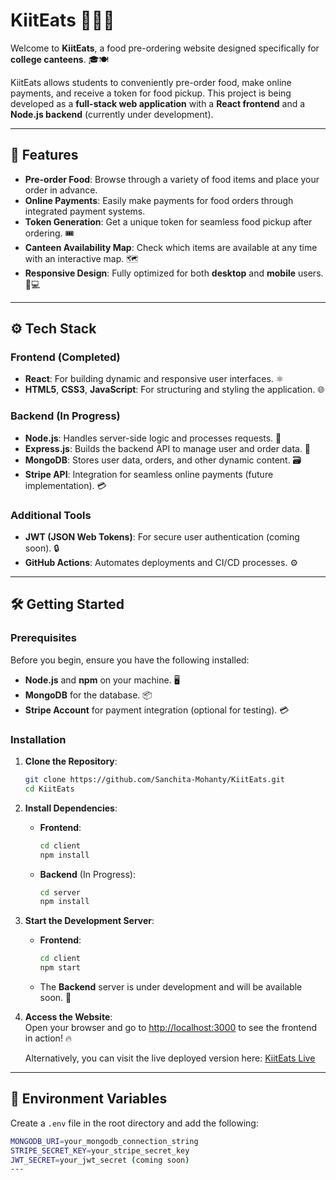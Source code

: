 # KiitEats 🍔🍕🌮

Welcome to **KiitEats**, a food pre-ordering website designed specifically for **college canteens**. 🎓🍽️

KiitEats allows students to conveniently pre-order food, make online payments, and receive a token for food pickup. This project is being developed as a **full-stack web application** with a **React frontend** and a **Node.js backend** (currently under development).

---

## 🚀 Features

- **Pre-order Food**: Browse through a variety of food items and place your order in advance.
- **Online Payments**: Easily make payments for food orders through integrated payment systems.
- **Token Generation**: Get a unique token for seamless food pickup after ordering. 🎟️
- **Canteen Availability Map**: Check which items are available at any time with an interactive map. 🗺️
- **Responsive Design**: Fully optimized for both **desktop** and **mobile** users. 📱💻

---

## ⚙️ Tech Stack

### **Frontend (Completed)**

- **React**: For building dynamic and responsive user interfaces. ⚛️
- **HTML5**, **CSS3**, **JavaScript**: For structuring and styling the application. 🌐

### **Backend (In Progress)**

- **Node.js**: Handles server-side logic and processes requests. 🌳
- **Express.js**: Builds the backend API to manage user and order data. 🚀
- **MongoDB**: Stores user data, orders, and other dynamic content. 🗃️
- **Stripe API**: Integration for seamless online payments (future implementation). 💳

### **Additional Tools**

- **JWT (JSON Web Tokens)**: For secure user authentication (coming soon). 🔒
- **GitHub Actions**: Automates deployments and CI/CD processes. ⚙️

---

## 🛠️ Getting Started

### **Prerequisites**

Before you begin, ensure you have the following installed:

- **Node.js** and **npm** on your machine. 🖥️
- **MongoDB** for the database. 📦
- **Stripe Account** for payment integration (optional for testing). 💳

### **Installation**

1. **Clone the Repository**:

    ```bash
    git clone https://github.com/Sanchita-Mohanty/KiitEats.git
    cd KiitEats
    ```

2. **Install Dependencies**:

   - **Frontend**:
     ```bash
     cd client
     npm install
     ```

   - **Backend** (In Progress):
     ```bash
     cd server
     npm install
     ```

3. **Start the Development Server**:
   - **Frontend**:
     ```bash
     cd client
     npm start
     ```
   - The **Backend** server is under development and will be available soon. 🚧

4. **Access the Website**:  
  Open your browser and go to [http://localhost:3000](http://localhost:3000) to see the frontend in action! 🔥

   Alternatively, you can visit the live deployed version here: [KiitEats Live](https://kiit-eats.vercel.app/)

---

## 🔑 Environment Variables

Create a `.env` file in the root directory and add the following:

```bash
MONGODB_URI=your_mongodb_connection_string
STRIPE_SECRET_KEY=your_stripe_secret_key
JWT_SECRET=your_jwt_secret (coming soon)
---

